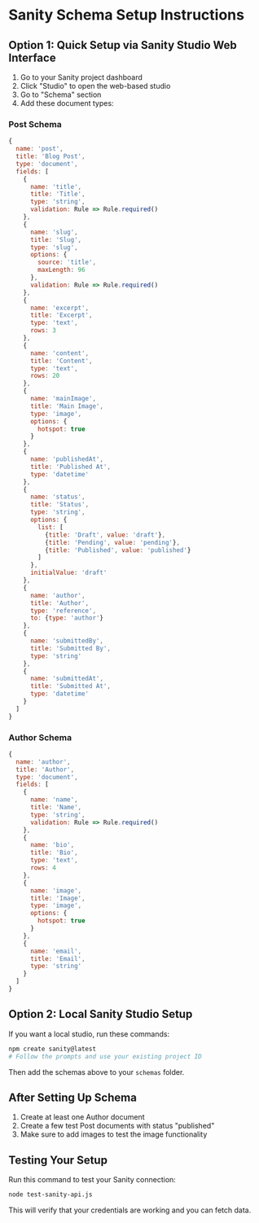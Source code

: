 # Sanity Schema Setup Instructions

## Option 1: Quick Setup via Sanity Studio Web Interface

1. Go to your Sanity project dashboard
2. Click "Studio" to open the web-based studio
3. Go to "Schema" section
4. Add these document types:

### Post Schema
```javascript
{
  name: 'post',
  title: 'Blog Post',
  type: 'document',
  fields: [
    {
      name: 'title',
      title: 'Title',
      type: 'string',
      validation: Rule => Rule.required()
    },
    {
      name: 'slug',
      title: 'Slug',
      type: 'slug',
      options: {
        source: 'title',
        maxLength: 96
      },
      validation: Rule => Rule.required()
    },
    {
      name: 'excerpt',
      title: 'Excerpt',
      type: 'text',
      rows: 3
    },
    {
      name: 'content',
      title: 'Content',
      type: 'text',
      rows: 20
    },
    {
      name: 'mainImage',
      title: 'Main Image',
      type: 'image',
      options: {
        hotspot: true
      }
    },
    {
      name: 'publishedAt',
      title: 'Published At',
      type: 'datetime'
    },
    {
      name: 'status',
      title: 'Status',
      type: 'string',
      options: {
        list: [
          {title: 'Draft', value: 'draft'},
          {title: 'Pending', value: 'pending'},
          {title: 'Published', value: 'published'}
        ]
      },
      initialValue: 'draft'
    },
    {
      name: 'author',
      title: 'Author',
      type: 'reference',
      to: {type: 'author'}
    },
    {
      name: 'submittedBy',
      title: 'Submitted By',
      type: 'string'
    },
    {
      name: 'submittedAt',
      title: 'Submitted At',
      type: 'datetime'
    }
  ]
}
```

### Author Schema
```javascript
{
  name: 'author',
  title: 'Author',
  type: 'document',
  fields: [
    {
      name: 'name',
      title: 'Name',
      type: 'string',
      validation: Rule => Rule.required()
    },
    {
      name: 'bio',
      title: 'Bio',
      type: 'text',
      rows: 4
    },
    {
      name: 'image',
      title: 'Image',
      type: 'image',
      options: {
        hotspot: true
      }
    },
    {
      name: 'email',
      title: 'Email',
      type: 'string'
    }
  ]
}
```

## Option 2: Local Sanity Studio Setup

If you want a local studio, run these commands:

```bash
npm create sanity@latest
# Follow the prompts and use your existing project ID
```

Then add the schemas above to your `schemas` folder.

## After Setting Up Schema

1. Create at least one Author document
2. Create a few test Post documents with status "published"
3. Make sure to add images to test the image functionality

## Testing Your Setup

Run this command to test your Sanity connection:
```bash
node test-sanity-api.js
```

This will verify that your credentials are working and you can fetch data.
